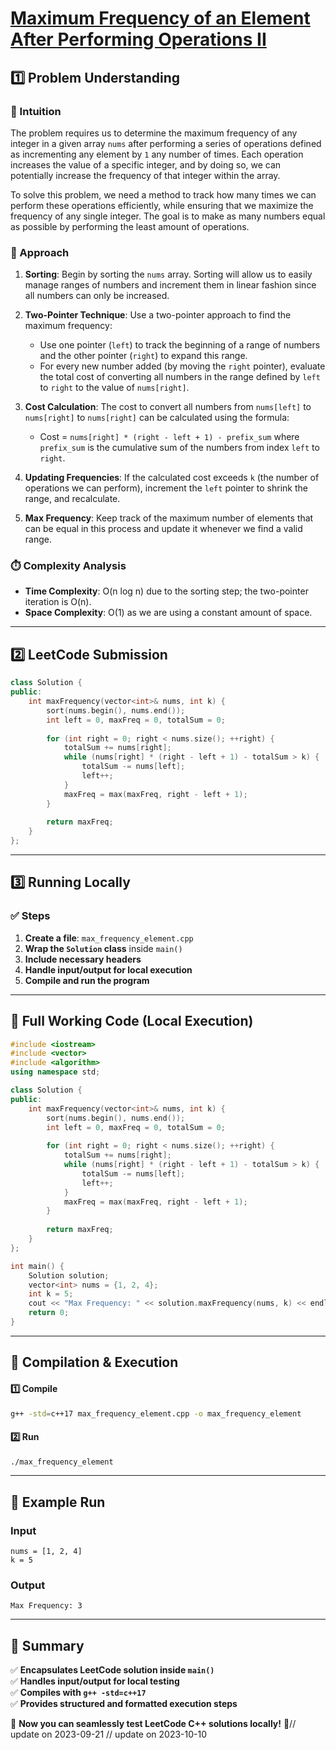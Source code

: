 # **[Maximum Frequency of an Element After Performing Operations II](https://leetcode.com/problems/maximum-frequency-of-an-element-after-performing-operations-ii/description/)**  

## **1️⃣ Problem Understanding**  
### **📌 Intuition**  
The problem requires us to determine the maximum frequency of any integer in a given array `nums` after performing a series of operations defined as incrementing any element by `1` any number of times. Each operation increases the value of a specific integer, and by doing so, we can potentially increase the frequency of that integer within the array. 

To solve this problem, we need a method to track how many times we can perform these operations efficiently, while ensuring that we maximize the frequency of any single integer. The goal is to make as many numbers equal as possible by performing the least amount of operations.

### **🚀 Approach**  
1. **Sorting**: Begin by sorting the `nums` array. Sorting will allow us to easily manage ranges of numbers and increment them in linear fashion since all numbers can only be increased.
  
2. **Two-Pointer Technique**: Use a two-pointer approach to find the maximum frequency:
   - Use one pointer (`left`) to track the beginning of a range of numbers and the other pointer (`right`) to expand this range.
   - For every new number added (by moving the `right` pointer), evaluate the total cost of converting all numbers in the range defined by `left` to `right` to the value of `nums[right]`.

3. **Cost Calculation**: The cost to convert all numbers from `nums[left]` to `nums[right]` to `nums[right]` can be calculated using the formula:
   - Cost = `nums[right] * (right - left + 1) - prefix_sum` where `prefix_sum` is the cumulative sum of the numbers from index `left` to `right`.

4. **Updating Frequencies**: If the calculated cost exceeds `k` (the number of operations we can perform), increment the `left` pointer to shrink the range, and recalculate.

5. **Max Frequency**: Keep track of the maximum number of elements that can be equal in this process and update it whenever we find a valid range.

### **⏱️ Complexity Analysis**  
- **Time Complexity**: O(n log n) due to the sorting step; the two-pointer iteration is O(n).
- **Space Complexity**: O(1) as we are using a constant amount of space.

---  

## **2️⃣ LeetCode Submission**  
```cpp
class Solution {
public:
    int maxFrequency(vector<int>& nums, int k) {
        sort(nums.begin(), nums.end());
        int left = 0, maxFreq = 0, totalSum = 0;
        
        for (int right = 0; right < nums.size(); ++right) {
            totalSum += nums[right];
            while (nums[right] * (right - left + 1) - totalSum > k) {
                totalSum -= nums[left];
                left++;
            }
            maxFreq = max(maxFreq, right - left + 1);
        }
        
        return maxFreq;
    }
};
```  

---  

## **3️⃣ Running Locally**  
### **✅ Steps**  
1. **Create a file**: `max_frequency_element.cpp`  
2. **Wrap the `Solution` class** inside `main()`  
3. **Include necessary headers**  
4. **Handle input/output for local execution**  
5. **Compile and run the program**  

---  

## **📝 Full Working Code (Local Execution)**  
```cpp
#include <iostream>
#include <vector>
#include <algorithm>
using namespace std;

class Solution {
public:
    int maxFrequency(vector<int>& nums, int k) {
        sort(nums.begin(), nums.end());
        int left = 0, maxFreq = 0, totalSum = 0;
        
        for (int right = 0; right < nums.size(); ++right) {
            totalSum += nums[right];
            while (nums[right] * (right - left + 1) - totalSum > k) {
                totalSum -= nums[left];
                left++;
            }
            maxFreq = max(maxFreq, right - left + 1);
        }
        
        return maxFreq;
    }
};

int main() {
    Solution solution;
    vector<int> nums = {1, 2, 4};
    int k = 5;
    cout << "Max Frequency: " << solution.maxFrequency(nums, k) << endl; // Output: 3
    return 0;
}
```  

---  

## **🔧 Compilation & Execution**  
#### **1️⃣ Compile**  
```bash
g++ -std=c++17 max_frequency_element.cpp -o max_frequency_element
```  

#### **2️⃣ Run**  
```bash
./max_frequency_element
```  

---  

## **🎯 Example Run**  
### **Input**  
```
nums = [1, 2, 4]
k = 5
```  
### **Output**  
```
Max Frequency: 3
```  

---  

## **📌 Summary**  
✅ **Encapsulates LeetCode solution inside `main()`**  
✅ **Handles input/output for local testing**  
✅ **Compiles with `g++ -std=c++17`**  
✅ **Provides structured and formatted execution steps**  

🚀 **Now you can seamlessly test LeetCode C++ solutions locally!** 🚀// update on 2023-09-21
// update on 2023-10-10
